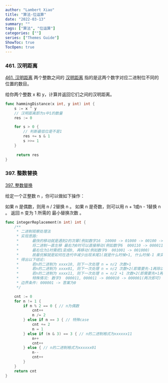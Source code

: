 ```yaml
---
author: "Lambert Xiao"
title: "算法-位运算"
date: "2022-03-13"
summary: ""
tags: ["算法", "位运算"]
categories: [""]
series: ["Themes Guide"]
ShowToc: true
TocOpen: true
---
```


### 461. 汉明距离

[461. 汉明距离](https://leetcode-cn.com/problems/hamming-distance/)
两个整数之间的 [汉明距离](https://baike.baidu.com/item/%E6%B1%89%E6%98%8E%E8%B7%9D%E7%A6%BB) 指的是这两个数字对应二进制位不同的位置的数目。

给你两个整数 x 和 y，计算并返回它们之间的汉明距离。

```go
func hammingDistance(x int, y int) int {
    s := x ^ y
    // 汉明距离即为s中1的数量
    res := 0

    for s > 0 {
        // 判断最低位是不是1
        res += s & 1
        s >>= 1
    }
     
     return res
}
```

### 397. 整数替换

[397. 整数替换](https://leetcode-cn.com/problems/integer-replacement/)

给定一个正整数 n ，你可以做如下操作：

如果 n 是偶数，则用 n / 2替换 n 。
如果 n 是奇数，则可以用 n + 1或n - 1替换 n 。
返回 n 变为 1 所需的 最小替换次数 。

```go
func integerReplacement(n int) int {
    /**
     * 二进制观察处理法
     * 实现思路:
     *      最快的移动就是遇到2的次幂(例如数字16  10000 -> 01000 -> 00100 -> 00010 -> 00001)
     *      将二进制一直左移 最右为0时可以直接移动(例如数字6  000110 -> 000011)
     *      最右位为1时需把1变成0, 再移动(例如数字9  001001 -> 001000)
     *      故最优解就是如何在迭代中减少出现末尾1(就是什么时候+1, 什么时候-1 来实现过程中最少出现01或11结尾)
     * 得出以下结论:
     *      若n的二进制为 xxxx10, 则下一次处理 n = n/2 次数+1
     *      若n的二进制为 xxxx01, 则下一次处理 n = n/2 次数+2(即需要先-1再除以2, 故这里是加2) n > 1
     *      若n的二进制为 xxxx11, 则下一次处理 n = n/2 +1 次数+2(即需要先+1再除以2, 故这里是加2) n > 3
     *      特殊情况: 数字3  000011, 000011 -> 000010 -> 000001(两次即可)
     * 边界条件: 000001 -> 答案为0
     */

    cnt := 0
    for n != 1 {
        if n % 2 == 0 { // n为偶数
            cnt++
            n /= 2
        } else if n == 3 { // 特殊case
            cnt += 2
            n = 1
        } else if (n & 3) == 3 { // n的二进制格式为xxxxxx11
            n++
            cnt++
        } else { // n的二进制格式为xxxxxx01
            n--
            cnt++
        }
    }
    return cnt
}
```